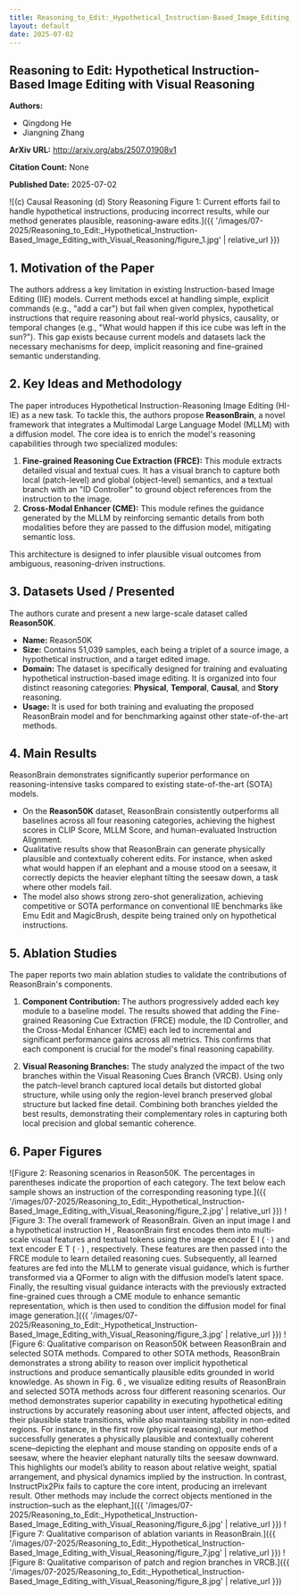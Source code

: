 ```yaml
---
title: Reasoning_to_Edit:_Hypothetical_Instruction-Based_Image_Editing_with_Visual_Reasoning
layout: default
date: 2025-07-02
---
```

## Reasoning to Edit: Hypothetical Instruction-Based Image Editing with Visual Reasoning
**Authors:**
- Qingdong He
- Jiangning Zhang

**ArXiv URL:** http://arxiv.org/abs/2507.01908v1

**Citation Count:** None

**Published Date:** 2025-07-02

![(c) Causal Reasoning (d) Story Reasoning Figure 1: Current efforts fail to handle hypothetical instructions, producing incorrect results, while our method generates plausible, reasoning-aware edits.]({{ '/images/07-2025/Reasoning_to_Edit:_Hypothetical_Instruction-Based_Image_Editing_with_Visual_Reasoning/figure_1.jpg' | relative_url }})
## 1. Motivation of the Paper
The authors address a key limitation in existing Instruction-based Image Editing (IIE) models. Current methods excel at handling simple, explicit commands (e.g., "add a car") but fail when given complex, hypothetical instructions that require reasoning about real-world physics, causality, or temporal changes (e.g., "What would happen if this ice cube was left in the sun?"). This gap exists because current models and datasets lack the necessary mechanisms for deep, implicit reasoning and fine-grained semantic understanding.

## 2. Key Ideas and Methodology
The paper introduces Hypothetical Instruction-Reasoning Image Editing (HI-IE) as a new task. To tackle this, the authors propose **ReasonBrain**, a novel framework that integrates a Multimodal Large Language Model (MLLM) with a diffusion model. The core idea is to enrich the model's reasoning capabilities through two specialized modules:
1.  **Fine-grained Reasoning Cue Extraction (FRCE):** This module extracts detailed visual and textual cues. It has a visual branch to capture both local (patch-level) and global (object-level) semantics, and a textual branch with an "ID Controller" to ground object references from the instruction to the image.
2.  **Cross-Modal Enhancer (CME):** This module refines the guidance generated by the MLLM by reinforcing semantic details from both modalities before they are passed to the diffusion model, mitigating semantic loss.

This architecture is designed to infer plausible visual outcomes from ambiguous, reasoning-driven instructions.

## 3. Datasets Used / Presented
The authors curate and present a new large-scale dataset called **Reason50K**.
*   **Name:** Reason50K
*   **Size:** Contains 51,039 samples, each being a triplet of a source image, a hypothetical instruction, and a target edited image.
*   **Domain:** The dataset is specifically designed for training and evaluating hypothetical instruction-based image editing. It is organized into four distinct reasoning categories: **Physical**, **Temporal**, **Causal**, and **Story** reasoning.
*   **Usage:** It is used for both training and evaluating the proposed ReasonBrain model and for benchmarking against other state-of-the-art methods.

## 4. Main Results
ReasonBrain demonstrates significantly superior performance on reasoning-intensive tasks compared to existing state-of-the-art (SOTA) models.
*   On the **Reason50K** dataset, ReasonBrain consistently outperforms all baselines across all four reasoning categories, achieving the highest scores in CLIP Score, MLLM Score, and human-evaluated Instruction Alignment.
*   Qualitative results show that ReasonBrain can generate physically plausible and contextually coherent edits. For instance, when asked what would happen if an elephant and a mouse stood on a seesaw, it correctly depicts the heavier elephant tilting the seesaw down, a task where other models fail.
*   The model also shows strong zero-shot generalization, achieving competitive or SOTA performance on conventional IIE benchmarks like Emu Edit and MagicBrush, despite being trained only on hypothetical instructions.

## 5. Ablation Studies
The paper reports two main ablation studies to validate the contributions of ReasonBrain's components.

1.  **Component Contribution:** The authors progressively added each key module to a baseline model. The results showed that adding the Fine-grained Reasoning Cue Extraction (FRCE) module, the ID Controller, and the Cross-Modal Enhancer (CME) each led to incremental and significant performance gains across all metrics. This confirms that each component is crucial for the model's final reasoning capability.

2.  **Visual Reasoning Branches:** The study analyzed the impact of the two branches within the Visual Reasoning Cues Branch (VRCB). Using only the patch-level branch captured local details but distorted global structure, while using only the region-level branch preserved global structure but lacked fine detail. Combining both branches yielded the best results, demonstrating their complementary roles in capturing both local precision and global semantic coherence.

## 6. Paper Figures
![Figure 2: Reasoning scenarios in Reason50K. The percentages in parentheses indicate the proportion of each category. The text below each sample shows an instruction of the corresponding reasoning type.]({{ '/images/07-2025/Reasoning_to_Edit:_Hypothetical_Instruction-Based_Image_Editing_with_Visual_Reasoning/figure_2.jpg' | relative_url }})
![Figure 3: The overall framework of ReasonBrain. Given an input image I and a hypothetical instruction H , ReasonBrain first encodes them into multi-scale visual features and textual tokens using the image encoder E I ( · ) and text encoder E T ( · ) , respectively. These features are then passed into the FRCE module to learn detailed reasoning cues. Subsequently, all learned features are fed into the MLLM to generate visual guidance, which is further transformed via a QFormer to align with the diffusion model’s latent space. Finally, the resulting visual guidance interacts with the previously extracted fine-grained cues through a CME module to enhance semantic representation, which is then used to condition the diffusion model for final image generation.]({{ '/images/07-2025/Reasoning_to_Edit:_Hypothetical_Instruction-Based_Image_Editing_with_Visual_Reasoning/figure_3.jpg' | relative_url }})
![Figure 6: Qualitative comparison on Reason50K between ReasonBrain and selected SOTA methods. Compared to other SOTA methods, ReasonBrain demonstrates a strong ability to reason over implicit hypothetical instructions and produce semantically plausible edits grounded in world knowledge. As shown in Fig. 6 , we visualize editing results of ReasonBrain and selected SOTA methods across four different reasoning scenarios. Our method demonstrates superior capability in executing hypothetical editing instructions by accurately reasoning about user intent, affected objects, and their plausible state transitions, while also maintaining stability in non-edited regions. For instance, in the first row (physical reasoning), our method successfully generates a physically plausible and contextually coherent scene–depicting the elephant and mouse standing on opposite ends of a seesaw, where the heavier elephant naturally tilts the seesaw downward. This highlights our model’s ability to reason about relative weight, spatial arrangement, and physical dynamics implied by the instruction. In contrast, InstructPix2Pix fails to capture the core intent, producing an irrelevant result. Other methods may include the correct objects mentioned in the instruction–such as the elephant,]({{ '/images/07-2025/Reasoning_to_Edit:_Hypothetical_Instruction-Based_Image_Editing_with_Visual_Reasoning/figure_6.jpg' | relative_url }})
![Figure 7: Qualitative comparison of ablation variants in ReasonBrain.]({{ '/images/07-2025/Reasoning_to_Edit:_Hypothetical_Instruction-Based_Image_Editing_with_Visual_Reasoning/figure_7.jpg' | relative_url }})
![Figure 8: Qualitative comparison of patch and region branches in VRCB.]({{ '/images/07-2025/Reasoning_to_Edit:_Hypothetical_Instruction-Based_Image_Editing_with_Visual_Reasoning/figure_8.jpg' | relative_url }})
